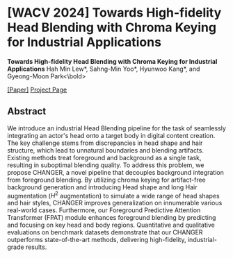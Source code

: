 # [WACV 2024] Towards High-fidelity Head Blending with Chroma Keying for Industrial Applications

**Towards High-fidelity Head Blending with Chroma Keying for Industrial Applications**
Hah Min Lew*, Sahng-Min Yoo*, Hyunwoo Kang*, and <bold>Gyeong-Moon Park<\bold> 

[[Paper]](https://arxiv.org/abs/2411.00652) [Project Page](https://hahminlew.github.io/changer/)

## Abstract
We introduce an industrial Head Blending pipeline for the task of seamlessly integrating an actor's head onto a target body in digital content creation. The key challenge stems from discrepancies in head shape and hair structure, which lead to unnatural boundaries and blending artifacts. Existing methods treat foreground and background as a single task, resulting in suboptimal blending quality. To address this problem, we propose CHANGER, a novel pipeline that decouples background integration from foreground blending. By utilizing chroma keying for artifact-free background generation and introducing Head shape and long Hair augmentation ($H^2$ augmentation) to simulate a wide range of head shapes and hair styles, CHANGER improves generalization on innumerable various real-world cases. Furthermore, our Foreground Predictive Attention Transformer (FPAT) module enhances foreground blending by predicting and focusing on key head and body regions. Quantitative and qualitative evaluations on benchmark datasets demonstrate that our CHANGER outperforms state-of-the-art methods, delivering high-fidelity, industrial-grade results.
